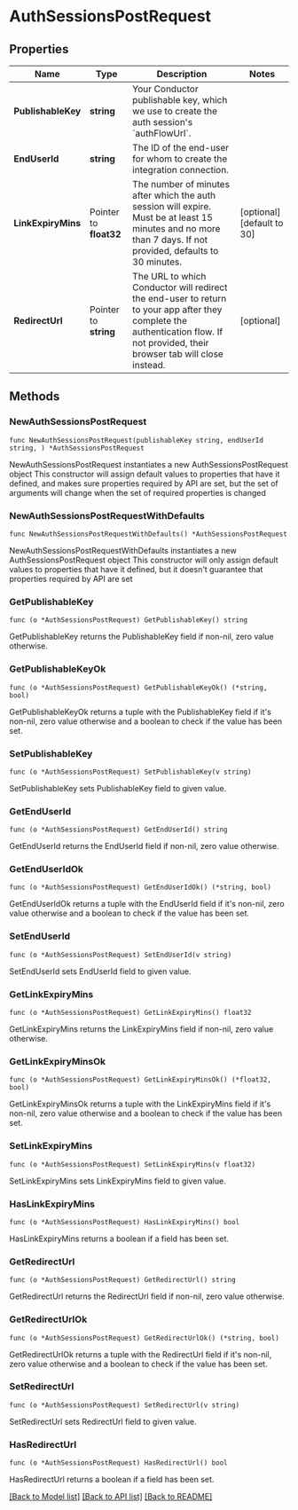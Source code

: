 # AuthSessionsPostRequest

## Properties

Name | Type | Description | Notes
------------ | ------------- | ------------- | -------------
**PublishableKey** | **string** | Your Conductor publishable key, which we use to create the auth session&#39;s &#x60;authFlowUrl&#x60;. | 
**EndUserId** | **string** | The ID of the end-user for whom to create the integration connection. | 
**LinkExpiryMins** | Pointer to **float32** | The number of minutes after which the auth session will expire. Must be at least 15 minutes and no more than 7 days. If not provided, defaults to 30 minutes. | [optional] [default to 30]
**RedirectUrl** | Pointer to **string** | The URL to which Conductor will redirect the end-user to return to your app after they complete the authentication flow. If not provided, their browser tab will close instead. | [optional] 

## Methods

### NewAuthSessionsPostRequest

`func NewAuthSessionsPostRequest(publishableKey string, endUserId string, ) *AuthSessionsPostRequest`

NewAuthSessionsPostRequest instantiates a new AuthSessionsPostRequest object
This constructor will assign default values to properties that have it defined,
and makes sure properties required by API are set, but the set of arguments
will change when the set of required properties is changed

### NewAuthSessionsPostRequestWithDefaults

`func NewAuthSessionsPostRequestWithDefaults() *AuthSessionsPostRequest`

NewAuthSessionsPostRequestWithDefaults instantiates a new AuthSessionsPostRequest object
This constructor will only assign default values to properties that have it defined,
but it doesn't guarantee that properties required by API are set

### GetPublishableKey

`func (o *AuthSessionsPostRequest) GetPublishableKey() string`

GetPublishableKey returns the PublishableKey field if non-nil, zero value otherwise.

### GetPublishableKeyOk

`func (o *AuthSessionsPostRequest) GetPublishableKeyOk() (*string, bool)`

GetPublishableKeyOk returns a tuple with the PublishableKey field if it's non-nil, zero value otherwise
and a boolean to check if the value has been set.

### SetPublishableKey

`func (o *AuthSessionsPostRequest) SetPublishableKey(v string)`

SetPublishableKey sets PublishableKey field to given value.


### GetEndUserId

`func (o *AuthSessionsPostRequest) GetEndUserId() string`

GetEndUserId returns the EndUserId field if non-nil, zero value otherwise.

### GetEndUserIdOk

`func (o *AuthSessionsPostRequest) GetEndUserIdOk() (*string, bool)`

GetEndUserIdOk returns a tuple with the EndUserId field if it's non-nil, zero value otherwise
and a boolean to check if the value has been set.

### SetEndUserId

`func (o *AuthSessionsPostRequest) SetEndUserId(v string)`

SetEndUserId sets EndUserId field to given value.


### GetLinkExpiryMins

`func (o *AuthSessionsPostRequest) GetLinkExpiryMins() float32`

GetLinkExpiryMins returns the LinkExpiryMins field if non-nil, zero value otherwise.

### GetLinkExpiryMinsOk

`func (o *AuthSessionsPostRequest) GetLinkExpiryMinsOk() (*float32, bool)`

GetLinkExpiryMinsOk returns a tuple with the LinkExpiryMins field if it's non-nil, zero value otherwise
and a boolean to check if the value has been set.

### SetLinkExpiryMins

`func (o *AuthSessionsPostRequest) SetLinkExpiryMins(v float32)`

SetLinkExpiryMins sets LinkExpiryMins field to given value.

### HasLinkExpiryMins

`func (o *AuthSessionsPostRequest) HasLinkExpiryMins() bool`

HasLinkExpiryMins returns a boolean if a field has been set.

### GetRedirectUrl

`func (o *AuthSessionsPostRequest) GetRedirectUrl() string`

GetRedirectUrl returns the RedirectUrl field if non-nil, zero value otherwise.

### GetRedirectUrlOk

`func (o *AuthSessionsPostRequest) GetRedirectUrlOk() (*string, bool)`

GetRedirectUrlOk returns a tuple with the RedirectUrl field if it's non-nil, zero value otherwise
and a boolean to check if the value has been set.

### SetRedirectUrl

`func (o *AuthSessionsPostRequest) SetRedirectUrl(v string)`

SetRedirectUrl sets RedirectUrl field to given value.

### HasRedirectUrl

`func (o *AuthSessionsPostRequest) HasRedirectUrl() bool`

HasRedirectUrl returns a boolean if a field has been set.


[[Back to Model list]](../README.md#documentation-for-models) [[Back to API list]](../README.md#documentation-for-api-endpoints) [[Back to README]](../README.md)


